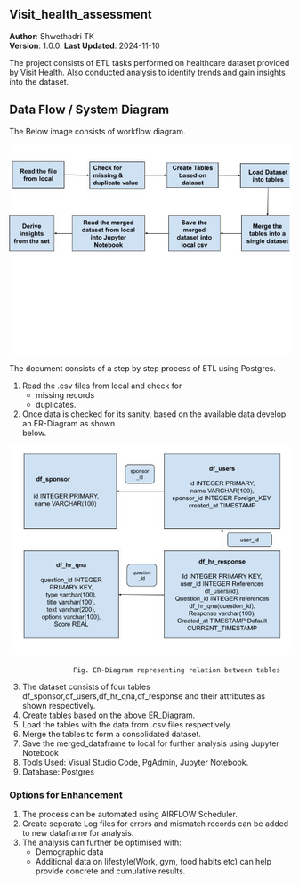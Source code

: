 ## Visit_health_assessment

**Author**: Shwethadri TK  
**Version**: 1.0.0. 
**Last Updated**: 2024-11-10  

The project consists of ETL tasks performed on healthcare dataset provided by Visit Health. Also conducted analysis to identify trends and gain insights into the dataset.

## Data Flow / System  Diagram

The Below image consists of workflow diagram.

![Data Flow/Logical Diagram](WorkFlow_Log.jpg)

The document consists of a step by step process of ETL using Postgres.

1. Read the .csv files from local and check for
    * missing records
    * duplicates.
2. Once data is checked for its sanity, based on the available data develop an ER-Diagram as shown  
   below.  

![ER-Diagram](ER-diagram.jpg)

                    Fig. ER-Diagram representing relation between tables

3. The dataset consists of four tables df_sponsor,df_users,df_hr_qna,df_response and their attributes
   as shown respectively.
4. Create tables based on the above ER_Diagram.
5. Load the tables with the data from .csv files respectively.
6. Merge the tables to form a consolidated dataset.
7. Save the merged_dataframe to local for further analysis using Jupyter Notebook
8. Tools Used: Visual Studio Code, PgAdmin, Jupyter Notebook.
9. Database: Postgres


### Options for Enhancement

1. The process can be automated using AIRFLOW Scheduler.
2. Create seperate Log files for errors and mismatch records can be added to new dataframe for 
   analysis.
3. The analysis can further be optimised with:
    * Demographic data 
    * Additional data on lifestyle(Work, gym, food habits etc) can help provide concrete and 
      cumulative results.

